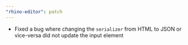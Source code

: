 ```yaml
---
"rhino-editor": patch
---
```


- Fixed a bug where changing the `serializer` from HTML to JSON or vice-versa did not update the input element
